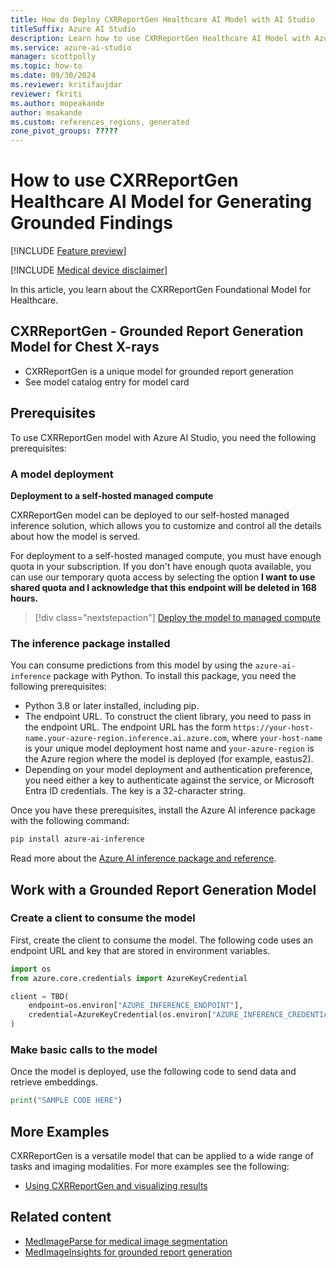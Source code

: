 ```yaml
---
title: How do Deploy CXRReportGen Healthcare AI Model with AI Studio
titleSuffix: Azure AI Studio
description: Learn how to use CXRReportGen Healthcare AI Model with Azure AI Studio.
ms.service: azure-ai-studio
manager: scottpolly
ms.topic: how-to
ms.date: 09/30/2024
ms.reviewer: kritifaujdar
reviewer: fkriti
ms.author: mopeakande
author: msakande
ms.custom: references_regions, generated
zone_pivot_groups: ?????
---
```


# How to use CXRReportGen Healthcare AI Model for Generating Grounded Findings

[!INCLUDE [Feature preview](~/reusable-content/ce-skilling/azure/includes/ai-studio/includes/feature-preview.md)]

[!INCLUDE [Medical device disclaimer](~/reusable-content/ce-skilling/azure/includes/ai-studio/includes/med_device_disclaimer.md)]

In this article, you learn about the CXRReportGen Foundational Model for Healthcare. 

## CXRReportGen - Grounded Report Generation Model for Chest X-rays
* CXRReportGen is a unique model for grounded report generation
* See model catalog entry for model card  

## Prerequisites

To use CXRReportGen model with Azure AI Studio, you need the following prerequisites:

### A model deployment

**Deployment to a self-hosted managed compute**

CXRReportGen model can be deployed to our self-hosted managed inference solution, which allows you to customize and control all the details about how the model is served.

For deployment to a self-hosted managed compute, you must have enough quota in your subscription. If you don't have enough quota available, you can use our temporary quota access by selecting the option **I want to use shared quota and I acknowledge that this endpoint will be deleted in 168 hours.**

> [!div class="nextstepaction"]
> [Deploy the model to managed compute](../concepts/deployments-overview.md)

### The inference package installed

You can consume predictions from this model by using the `azure-ai-inference` package with Python. To install this package, you need the following prerequisites:

* Python 3.8 or later installed, including pip.
* The endpoint URL. To construct the client library, you need to pass in the endpoint URL. The endpoint URL has the form `https://your-host-name.your-azure-region.inference.ai.azure.com`, where `your-host-name` is your unique model deployment host name and `your-azure-region` is the Azure region where the model is deployed (for example, eastus2).
* Depending on your model deployment and authentication preference, you need either a key to authenticate against the service, or Microsoft Entra ID credentials. The key is a 32-character string.
  
Once you have these prerequisites, install the Azure AI inference package with the following command:

```bash
pip install azure-ai-inference
```

Read more about the [Azure AI inference package and reference](https://aka.ms/azsdk/azure-ai-inference/python/reference).

## Work with a Grounded Report Generation Model

### Create a client to consume the model

First, create the client to consume the model. The following code uses an endpoint URL and key that are stored in environment variables.


```python
import os
from azure.core.credentials import AzureKeyCredential

client = TBD(
    endpoint=os.environ["AZURE_INFERENCE_ENDPOINT"],
    credential=AzureKeyCredential(os.environ["AZURE_INFERENCE_CREDENTIAL"]),
)
```

### Make basic calls to the model

Once the model is deployed, use the following code to send data and retrieve embeddings.

```python
print("SAMPLE CODE HERE")
```


## More Examples 
CXRReportGen is a versatile model that can be applied to a wide range of tasks and imaging modalities. For more examples see the following: 

* [Using CXRReportGen and visualizing results](http://www.github.com)

## Related content

* [MedImageParse for medical image segmentation](../reference/reference-model-inference-api.md)
* [MedImageInsights for grounded report generation](deploy-models-serverless.md)
